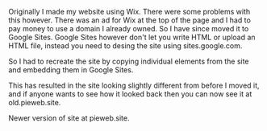 Originally I made my website using Wix. There were some problems with this however.
There was an ad for Wix at the top of the page and I had to pay money to use a domain I already owned.
So I have since moved it to Google Sites.
Google Sites however don't let you write HTML or upload an HTML file, instead you need to desing the site using sites.google.com.

So I had to recreate the site by copying individual elements from the site and embedding them in Google Sites.

This has resulted in the site looking slightly different from before I moved it, and if anyone wants to see how it looked back then you can now see it at old.pieweb.site.

Newer version of site at pieweb.site.
